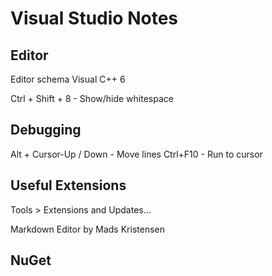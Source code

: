 # Visual Studio Notes

## Editor

Editor schema Visual C++ 6

Ctrl + Shift + 8 - Show/hide whitespace

## Debugging

Alt + Cursor-Up / Down - Move lines
Ctrl+F10 - Run to cursor

## Useful Extensions

Tools > Extensions and Updates...

Markdown Editor by Mads Kristensen

## NuGet
